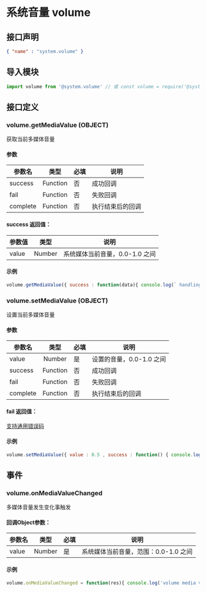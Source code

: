 <!-- 源地址: https://iot.mi.com/vela/quickapp/zh/features/system/volume.html -->

# 系统音量 volume

## 接口声明
```json
{ "name" : "system.volume" }
```

## 导入模块
```javascript
import volume from '@system.volume' // 或 const volume = require('@system.volume')
```

## 接口定义

### volume.getMediaValue (OBJECT)

获取当前多媒体音量

#### 参数

参数名 | 类型 | 必填 | 说明  
---|:---:|---|---  
success | Function | 否 | 成功回调  
fail | Function | 否 | 失败回调  
complete | Function | 否 | 执行结束后的回调  
  
#### success 返回值：

参数值 | 类型 | 说明  
---|:---:|---  
value | Number | 系统媒体当前音量，0.0-1.0 之间  
  
#### 示例
```javascript
volume.getMediaValue({ success : function(data){ console.log(` handling success: ${ data.value } `)} , fail : function(data , code){ console.log(` handling fail, code = ${ code } `)} })
```

### volume.setMediaValue (OBJECT)

设置当前多媒体音量

#### 参数

参数名 | 类型 | 必填 | 说明  
---|:---:|---|---  
value | Number | 是 | 设置的音量，0.0-1.0 之间  
success | Function | 否 | 成功回调  
fail | Function | 否 | 失败回调  
complete | Function | 否 | 执行结束后的回调  
  
#### fail 返回值：

[支持通用错误码](</vela/quickapp/zh/features/grammar.html#通用错误码>)

#### 示例
```javascript
volume.setMediaValue({ value : 0.5 , success : function() { console.log('handling success')} , fail : function(data , code){ console.log(` handling fail, code = ${ code } `)} })
```

## 事件

### volume.onMediaValueChanged

多媒体音量发生变化事触发

#### 回调Object参数：

参数名 | 类型 | 必填 | 说明  
---|:---:|---|---  
value | Number | 是 | 系统媒体当前音量，范围：0.0-1.0 之间  
  
#### 示例
```javascript
volume.onMediaValueChanged = function(res){ console.log('volume media value changed:' , res.value)}
```
